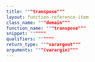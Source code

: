 ```yaml
---
title: """transpose"""
layout: function-reference-item
class_name: """domain"""
function_name: """transpose"""
snippet: """"""
qualifiers: """"""
return_type: """varargout"""
arguments: """(varargin)"""
---
```


